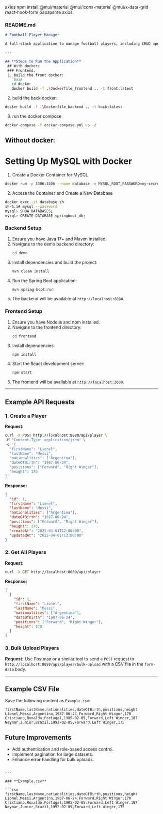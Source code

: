 axios
npm install @mui/material @mui/icons-material @mui/x-data-grid react-hook-form papaparse axios


### **README.md**

```markdown
# Football Player Manager

A full-stack application to manage football players, including CRUD operations, filtering, and bulk CSV uploads.

---

## **Steps to Run the Application**
 ## With docker:
 ### Frontend:
 1. build the front docker:
 ```bash
   cd docker
   docker build -f .\Dockerfile_frontend .. -t front:latest
```
2. build the back docker:
 ```bash
 docker build -f .\Dockerfile_backend .. -t back:latest  
```
3. run the docker compose:
 ```bash
 docker-compose -f docker-compose.yml up -d 
 ```
## Without docker:

# Setting Up MySQL with Docker

1. Create a Docker Container for MySQL
```bash
docker run -p 3306:3306 --name database -e MYSQL_ROOT_PASSWORD=my-secret-pw -d mysql
```

2. Access the Container and Create a New Database
```bash
docker exec -it database sh
sh-5.1# mysql --password
mysql> SHOW DATABASES;
mysql> CREATE DATABASE springboot_db;
```

### **Backend Setup**
1. Ensure you have Java 17+ and Maven installed.
2. Navigate to the demo backend directory:
   ```bash
   cd demo
   ```
3. Install dependencies and build the project:
   ```bash
   mvn clean install
   ```
4. Run the Spring Boot application:
   ```bash
   mvn spring-boot:run
   ```
5. The backend will be available at `http://localhost:8080`.

### **Frontend Setup**
1. Ensure you have Node.js and npm installed.
2. Navigate to the frontend directory:
   ```bash
   cd frontend
   ```
3. Install dependencies:
   ```bash
   npm install
   ```
4. Start the React development server:
   ```bash
   npm start
   ```
5. The frontend will be available at `http://localhost:3000`.

---

## **Example API Requests**

### **1. Create a Player**
**Request:**
```bash
curl -X POST http://localhost:8080/api/player \
-H "Content-Type: application/json" \
-d '{
  "firstName": "Lionel",
  "lastName": "Messi",
  "nationalities": ["Argentina"],
  "dateOfBirth": "1987-06-24",
  "positions": ["Forward", "Right Winger"],
  "height": 170
}'
```

**Response:**
```json
{
  "id": 1,
  "firstName": "Lionel",
  "lastName": "Messi",
  "nationalities": ["Argentina"],
  "dateOfBirth": "1987-06-24",
  "positions": ["Forward", "Right Winger"],
  "height": 170,
  "createAt": "2025-04-01T12:00:00",
  "updatedAt": "2025-04-01T12:00:00"
}
```

### **2. Get All Players**
**Request:**
```bash
curl -X GET http://localhost:8080/api/player
```

**Response:**
```json
[
  {
    "id": 1,
    "firstName": "Lionel",
    "lastName": "Messi",
    "nationalities": ["Argentina"],
    "dateOfBirth": "1987-06-24",
    "positions": ["Forward", "Right Winger"],
    "height": 170
  }
]
```

### **3. Bulk Upload Players**
**Request:**
Use Postman or a similar tool to send a `POST` request to `http://localhost:8080/api/player/bulk-upload` with a CSV file in the `form-data` body.

---

## **Example CSV File**

Save the following content as `Example.csv`:

```csv
firstName,lastName,nationalities,dateOfBirth,positions,height
Lionel,Messi,Argentina,1987-06-24,Forward,Right Winger,170
Cristiano,Ronaldo,Portugal,1985-02-05,Forward,Left Winger,187
Neymar,Junior,Brazil,1992-02-05,Forward,Left Winger,175
```

## **Future Improvements**
- Add authentication and role-based access control.
- Implement pagination for large datasets.
- Enhance error handling for bulk uploads.
```

---

### **Example.csv**

```csv
firstName,lastName,nationalities,dateOfBirth,positions,height
Lionel,Messi,Argentina,1987-06-24,Forward,Right Winger,170
Cristiano,Ronaldo,Portugal,1985-02-05,Forward,Left Winger,187
Neymar,Junior,Brazil,1992-02-05,Forward,Left Winger,175
```
